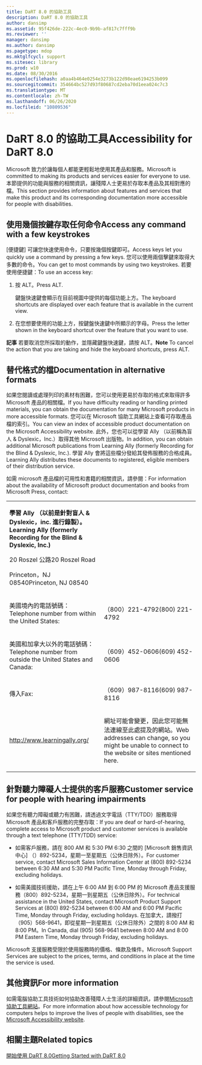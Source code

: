 ```yaml
---
title: DaRT 8.0 的協助工具
description: DaRT 8.0 的協助工具
author: dansimp
ms.assetid: 95f426de-222c-4ec0-9b9b-af817c7fff9b
ms.reviewer: ''
manager: dansimp
ms.author: dansimp
ms.pagetype: mdop
ms.mktglfcycl: support
ms.sitesec: library
ms.prod: w10
ms.date: 08/30/2016
ms.openlocfilehash: a0aa4b464e0254e3273b122d98eae6194253b099
ms.sourcegitcommit: 354664bc527d93f80687cd2eba70d1eea024c7c3
ms.translationtype: MT
ms.contentlocale: zh-TW
ms.lasthandoff: 06/26/2020
ms.locfileid: "10809536"
---
```

# <span data-ttu-id="fffed-103">DaRT 8.0 的協助工具</span><span class="sxs-lookup"><span data-stu-id="fffed-103">Accessibility for DaRT 8.0</span></span>


<span data-ttu-id="fffed-104">Microsoft 致力於讓每個人都能更輕鬆地使用其產品和服務。</span><span class="sxs-lookup"><span data-stu-id="fffed-104">Microsoft is committed to making its products and services easier for everyone to use.</span></span> <span data-ttu-id="fffed-105">本節提供的功能與服務的相關資訊，讓殘障人士更易於存取本產品及其相對應的檔。</span><span class="sxs-lookup"><span data-stu-id="fffed-105">This section provides information about features and services that make this product and its corresponding documentation more accessible for people with disabilities.</span></span>

## <span data-ttu-id="fffed-106">使用幾個按鍵存取任何命令</span><span class="sxs-lookup"><span data-stu-id="fffed-106">Access any command with a few keystrokes</span></span>


<span data-ttu-id="fffed-107">[便捷鍵] 可讓您快速使用命令，只要按幾個按鍵即可。</span><span class="sxs-lookup"><span data-stu-id="fffed-107">Access keys let you quickly use a command by pressing a few keys.</span></span> <span data-ttu-id="fffed-108">您可以使用兩個擊鍵來取得大多數的命令。</span><span class="sxs-lookup"><span data-stu-id="fffed-108">You can get to most commands by using two keystrokes.</span></span> <span data-ttu-id="fffed-109">若要使用便捷鍵：</span><span class="sxs-lookup"><span data-stu-id="fffed-109">To use an access key:</span></span>

1.  <span data-ttu-id="fffed-110">按 ALT。</span><span class="sxs-lookup"><span data-stu-id="fffed-110">Press ALT.</span></span>

    <span data-ttu-id="fffed-111">鍵盤快速鍵會顯示在目前視圖中提供的每個功能上方。</span><span class="sxs-lookup"><span data-stu-id="fffed-111">The keyboard shortcuts are displayed over each feature that is available in the current view.</span></span>

2.  <span data-ttu-id="fffed-112">在您想要使用的功能上方，按鍵盤快速鍵中所顯示的字母。</span><span class="sxs-lookup"><span data-stu-id="fffed-112">Press the letter shown in the keyboard shortcut over the feature that you want to use.</span></span>

<span data-ttu-id="fffed-113">**記事** 若要取消您所採取的動作，並隱藏鍵盤快速鍵，請按 ALT。</span><span class="sxs-lookup"><span data-stu-id="fffed-113">**Note** To cancel the action that you are taking and hide the keyboard shortcuts, press ALT.</span></span>

 

## <span data-ttu-id="fffed-114">替代格式的檔</span><span class="sxs-lookup"><span data-stu-id="fffed-114">Documentation in alternative formats</span></span>


<span data-ttu-id="fffed-115">如果您閱讀或處理列印的素材有困難，您可以使用更易於存取的格式來取得許多 Microsoft 產品的相關檔。</span><span class="sxs-lookup"><span data-stu-id="fffed-115">If you have difficulty reading or handling printed materials, you can obtain the documentation for many Microsoft products in more accessible formats.</span></span> <span data-ttu-id="fffed-116">您可以在 Microsoft 協助工具網站上查看可存取產品檔的索引。</span><span class="sxs-lookup"><span data-stu-id="fffed-116">You can view an index of accessible product documentation on the Microsoft Accessibility website.</span></span> <span data-ttu-id="fffed-117">此外，您也可以從學習 Ally （以前稱為盲人 & Dyslexic，Inc.）取得其他 Microsoft 出版物。</span><span class="sxs-lookup"><span data-stu-id="fffed-117">In addition, you can obtain additional Microsoft publications from Learning Ally (formerly Recording for the Blind & Dyslexic, Inc.).</span></span> <span data-ttu-id="fffed-118">學習 Ally 會將這些檔分發給其發佈服務的合格成員。</span><span class="sxs-lookup"><span data-stu-id="fffed-118">Learning Ally distributes these documents to registered, eligible members of their distribution service.</span></span>

<span data-ttu-id="fffed-119">如需 microsoft 產品檔的可用性和書籍的相關資訊，請參閱：</span><span class="sxs-lookup"><span data-stu-id="fffed-119">For information about the availability of Microsoft product documentation and books from Microsoft Press, contact:</span></span>

<table>
<colgroup>
<col width="50%" />
<col width="50%" />
</colgroup>
<tbody>
<tr class="odd">
<td align="left"><p><strong><span data-ttu-id="fffed-120">學習 Ally （以前是針對盲人 &amp; Dyslexic，inc. 進行錄製）。</span><span class="sxs-lookup"><span data-stu-id="fffed-120">Learning Ally (formerly Recording for the Blind &amp; Dyslexic, Inc.)</span></span></strong></p>
<p><span data-ttu-id="fffed-121">20 Roszel 公路</span><span class="sxs-lookup"><span data-stu-id="fffed-121">20 Roszel Road</span></span></p>
<p><span data-ttu-id="fffed-122">Princeton，NJ 08540</span><span class="sxs-lookup"><span data-stu-id="fffed-122">Princeton, NJ 08540</span></span></p></td>
<td align="left"><p></p></td>
</tr>
<tr class="even">
<td align="left"><p><span data-ttu-id="fffed-123">美國境內的電話號碼：</span><span class="sxs-lookup"><span data-stu-id="fffed-123">Telephone number from within the United States:</span></span></p></td>
<td align="left"><p><span data-ttu-id="fffed-124">（800）221-4792</span><span class="sxs-lookup"><span data-stu-id="fffed-124">(800) 221-4792</span></span></p></td>
</tr>
<tr class="odd">
<td align="left"><p><span data-ttu-id="fffed-125">美國和加拿大以外的電話號碼：</span><span class="sxs-lookup"><span data-stu-id="fffed-125">Telephone number from outside the United States and Canada:</span></span></p></td>
<td align="left"><p><span data-ttu-id="fffed-126">（609）452-0606</span><span class="sxs-lookup"><span data-stu-id="fffed-126">(609) 452-0606</span></span></p></td>
</tr>
<tr class="even">
<td align="left"><p><span data-ttu-id="fffed-127">傳入</span><span class="sxs-lookup"><span data-stu-id="fffed-127">Fax:</span></span></p></td>
<td align="left"><p><span data-ttu-id="fffed-128">（609）987-8116</span><span class="sxs-lookup"><span data-stu-id="fffed-128">(609) 987-8116</span></span></p></td>
</tr>
<tr class="odd">
<td align="left"><p><a href="https://go.microsoft.com/fwlink/?linkid=239" data-raw-source="[http://www.learningally.org/](https://go.microsoft.com/fwlink/?linkid=239)">http://www.learningally.org/</a></p></td>
<td align="left"><p><span data-ttu-id="fffed-129">網址可能會變更，因此您可能無法連線至此處提及的網站。</span><span class="sxs-lookup"><span data-stu-id="fffed-129">Web addresses can change, so you might be unable to connect to the website or sites mentioned here.</span></span></p></td>
</tr>
</tbody>
</table>

 

## <span data-ttu-id="fffed-130">針對聽力障礙人士提供的客戶服務</span><span class="sxs-lookup"><span data-stu-id="fffed-130">Customer service for people with hearing impairments</span></span>


<span data-ttu-id="fffed-131">如果您有聽力障礙或聽力有困難，請透過文字電話（TTY/TDD）服務取得 Microsoft 產品和客戶服務的完整存取：</span><span class="sxs-lookup"><span data-stu-id="fffed-131">If you are deaf or hard-of-hearing, complete access to Microsoft product and customer services is available through a text telephone (TTY/TDD) service:</span></span>

-   <span data-ttu-id="fffed-132">如需客戶服務，請在 800 AM 和 5:30 PM 6:30 之間的 [Microsoft 銷售資訊中心] （）892-5234，星期一至星期五（公休日除外）。</span><span class="sxs-lookup"><span data-stu-id="fffed-132">For customer service, contact Microsoft Sales Information Center at (800) 892-5234 between 6:30 AM and 5:30 PM Pacific Time, Monday through Friday, excluding holidays.</span></span>

-   <span data-ttu-id="fffed-133">如需美國技術援助，請在上午 6:00 AM 到 6:00 PM 的 Microsoft 產品支援服務（800）892-5234，星期一到星期五（公休日除外）。</span><span class="sxs-lookup"><span data-stu-id="fffed-133">For technical assistance in the United States, contact Microsoft Product Support Services at (800) 892-5234 between 6:00 AM and 6:00 PM Pacific Time, Monday through Friday, excluding holidays.</span></span> <span data-ttu-id="fffed-134">在加拿大，請撥打（905）568-9641，即從星期一到星期五（公休日除外）之間的 8:00 AM 和 8:00 PM。</span><span class="sxs-lookup"><span data-stu-id="fffed-134">In Canada, dial (905) 568-9641 between 8:00 AM and 8:00 PM Eastern Time, Monday through Friday, excluding holidays.</span></span>

<span data-ttu-id="fffed-135">Microsoft 支援服務受限於使用服務時的價格、條款及條件。</span><span class="sxs-lookup"><span data-stu-id="fffed-135">Microsoft Support Services are subject to the prices, terms, and conditions in place at the time the service is used.</span></span>

## <span data-ttu-id="fffed-136">其他資訊</span><span class="sxs-lookup"><span data-stu-id="fffed-136">For more information</span></span>


<span data-ttu-id="fffed-137">如需電腦協助工具技術如何協助改善殘障人士生活的詳細資訊，請參閱[Microsoft 協助工具網站](https://go.microsoft.com/fwlink/?linkid=8431)。</span><span class="sxs-lookup"><span data-stu-id="fffed-137">For more information about how accessible technology for computers helps to improve the lives of people with disabilities, see the [Microsoft Accessibility website](https://go.microsoft.com/fwlink/?linkid=8431).</span></span>

## <span data-ttu-id="fffed-138">相關主題</span><span class="sxs-lookup"><span data-stu-id="fffed-138">Related topics</span></span>


[<span data-ttu-id="fffed-139">開始使用 DaRT 8.0</span><span class="sxs-lookup"><span data-stu-id="fffed-139">Getting Started with DaRT 8.0</span></span>](getting-started-with-dart-80-dart-8.md)

 

 





